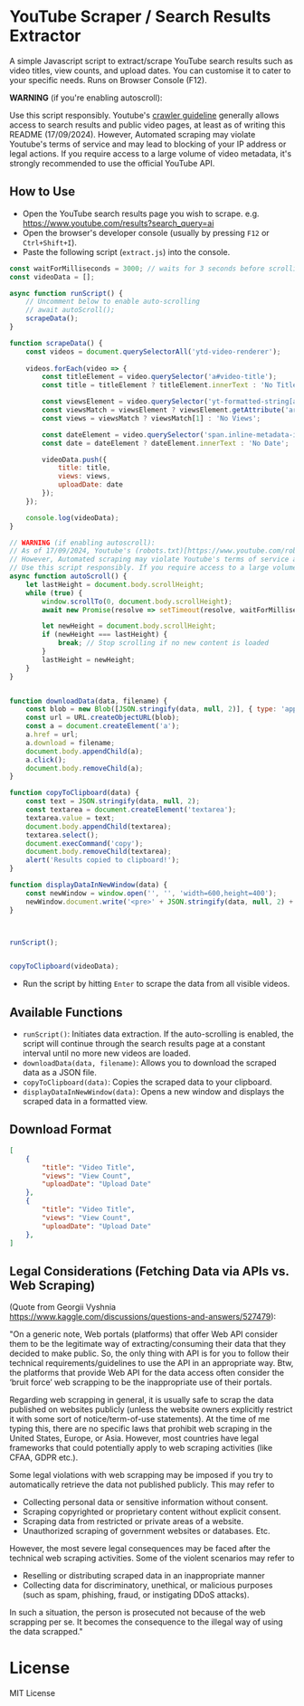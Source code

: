 # YouTube Scraper / Search Results Extractor

 A simple Javascript script to extract/scrape YouTube search results such as video titles, view counts, and upload dates. You can customise it to cater to your specific needs. Runs on Browser Console (F12).


**WARNING** (if you're enabling autoscroll):

  Use this script responsibly. Youtube's [crawler guideline](https://www.youtube.com/robots.txt) generally allows access to search results and public video pages, at least as of writing this README (17/09/2024). However, Automated scraping may violate Youtube's terms of service and may lead to blocking of your IP address or legal actions. If you require access to a large volume of video metadata, it's strongly recommended to use the official YouTube API.


## How to Use

   - Open the YouTube search results page you wish to scrape. e.g. https://www.youtube.com/results?search_query=ai    
   - Open the browser's developer console (usually by pressing `F12` or `Ctrl+Shift+I`).
   - Paste the following script (`extract.js`) into the console.
```javascript
const waitForMilliseconds = 3000; // waits for 3 seconds before scrolling again
const videoData = [];

async function runScript() {
    // Uncomment below to enable auto-scrolling
    // await autoScroll();
    scrapeData();
}

function scrapeData() {
    const videos = document.querySelectorAll('ytd-video-renderer');
    
    videos.forEach(video => {
        const titleElement = video.querySelector('a#video-title');
        const title = titleElement ? titleElement.innerText : 'No Title';

        const viewsElement = video.querySelector('yt-formatted-string[aria-label]');
        const viewsMatch = viewsElement ? viewsElement.getAttribute('aria-label').match(/조회수\s([\d,]+회)/) : null;
        const views = viewsMatch ? viewsMatch[1] : 'No Views';

        const dateElement = video.querySelector('span.inline-metadata-item');
        const date = dateElement ? dateElement.innerText : 'No Date';

        videoData.push({
            title: title,
            views: views,
            uploadDate: date
        });
    });

    console.log(videoData);
}

// WARNING (if enabling autoscroll):
// As of 17/09/2024, Youtube's (robots.txt)[https://www.youtube.com/robots.txt] generally allows access to search results and public video pages.
// However, Automated scraping may violate Youtube's terms of service and may lead to blocking of your IP address or taking legal actions.
// Use this script responsibly. If you require access to a large volume of video metadata, it's strongly recommended to use the official YouTube API.
async function autoScroll() {
    let lastHeight = document.body.scrollHeight;
    while (true) {
        window.scrollTo(0, document.body.scrollHeight);
        await new Promise(resolve => setTimeout(resolve, waitForMilliseconds));

        let newHeight = document.body.scrollHeight;
        if (newHeight === lastHeight) {
            break; // Stop scrolling if no new content is loaded
        }
        lastHeight = newHeight;
    }
}


function downloadData(data, filename) {
    const blob = new Blob([JSON.stringify(data, null, 2)], { type: 'application/json' });
    const url = URL.createObjectURL(blob);
    const a = document.createElement('a');
    a.href = url;
    a.download = filename;
    document.body.appendChild(a);
    a.click();
    document.body.removeChild(a);
}

function copyToClipboard(data) {
    const text = JSON.stringify(data, null, 2);
    const textarea = document.createElement('textarea');
    textarea.value = text;
    document.body.appendChild(textarea);
    textarea.select();
    document.execCommand('copy');
    document.body.removeChild(textarea);
    alert('Results copied to clipboard!');
}

function displayDataInNewWindow(data) {
    const newWindow = window.open('', '', 'width=600,height=400');
    newWindow.document.write('<pre>' + JSON.stringify(data, null, 2) + '</pre>');
}



runScript();


copyToClipboard(videoData); 
```

   - Run the script by hitting `Enter` to scrape the data from all visible videos.


## Available Functions

   - `runScript()`: Initiates data extraction. If the auto-scrolling is enabled, the script will continue through the search results page at a constant interval until no more new videos are loaded.
   - `downloadData(data, filename)`: Allows you to download the scraped data as a JSON file.
   - `copyToClipboard(data)`: Copies the scraped data to your clipboard.
   - `displayDataInNewWindow(data)`: Opens a new window and displays the scraped data in a formatted view.

## Download Format

   ```json
   [
       {
           "title": "Video Title",
           "views": "View Count",
           "uploadDate": "Upload Date"
       },
       {
           "title": "Video Title",
           "views": "View Count",
           "uploadDate": "Upload Date"
       },       
   ]
   ```

## Legal Considerations (Fetching Data via APIs vs. Web Scraping)

(Quote from Georgii Vyshnia https://www.kaggle.com/discussions/questions-and-answers/527479):
   
  
  "On a generic note, Web portals (platforms) that offer Web API consider them to be the legitimate way of extracting/consuming their data that they decided to make public. So, the only thing with API is for you to follow their technical requirements/guidelines to use the API in an appropriate way. Btw, the platforms that provide Web API for the data access often consider the ‘bruit force’ web scrapping to be the inappropriate use of their portals.
  
  Regarding web scrapping in general, it is usually safe to scrap the data published on websites publicly (unless the website owners explicitly restrict it with some sort of notice/term-of-use statements). At the time of me typing this, there are no specific laws that prohibit web scraping in the United States, Europe, or Asia. However, most countries have legal frameworks that could potentially apply to web scraping activities (like CFAA, GDPR etc.).
  
  Some legal violations with web scrapping may be imposed if you try to automatically retrieve the data not published publicly. This may refer to
   - Collecting personal data or sensitive information without consent.
   - Scraping copyrighted or proprietary content without explicit consent.
   - Scraping data from restricted or private areas of a website.
   - Unauthorized scraping of government websites or databases.
  Etc.
  
  However, the most severe legal consequences may be faced after the technical web scraping activities. Some of the violent scenarios may refer to
   - Reselling or distributing scraped data in an inappropriate manner
   - Collecting data for discriminatory, unethical, or malicious purposes (such as spam, phishing, fraud, or instigating DDoS attacks).
  
  In such a situation, the person is prosecuted not because of the web scrapping per se. It becomes the consequence to the illegal way of using the data scrapped."


# License

MIT License




